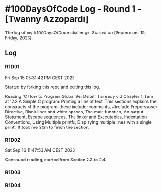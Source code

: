 # #100DaysOfCode Log - Round 1 - [Twanny Azzopardi]

The log of my #100DaysOfCode challenge. Started on [Septermber 15, Friday, 2023].

## Log

### R1D01     

Fri Sep 15 08:31:42 PM CEST 2023

Started by forking this repo and editing this log.

Reading 'C How to Program Global 9e, Deitel'. I already did Chapter 1, I am at
'2.2 A Simple C program: Printing a line of text. This sections explains the
constructs of the program, these include: comments, #include Preporssoser
Directive, Blank lines and white spaces, The main function, An output
Statement, Escape sequences, The linker and Executables, Indentation
Conventions, Using Multiple printfs, Displaying multiple lines with a single
printf. It took me 30m to finish the section. 

### R1D02

Sat Sep 16 11:47:53 AM CEST 2023

Continued reading, started from Section 2.3 to 2.4.

### R1D03

### R1D04
